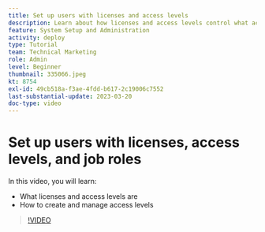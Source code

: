 ```yaml
---
title: Set up users with licenses and access levels
description: Learn about how licenses and access levels control what access users have. Learn how job roles are used in the system.
feature: System Setup and Administration
activity: deploy
type: Tutorial
team: Technical Marketing
role: Admin
level: Beginner
thumbnail: 335066.jpeg
kt: 8754
exl-id: 49cb518a-f3ae-4fdd-b617-2c19006c7552
last-substantial-update: 2023-03-20
doc-type: video
---
```

# Set up users with licenses, access levels, and job roles

In this video, you will learn:

* What licenses and access levels are
* How to create and manage access levels

>[!VIDEO](https://video.tv.adobe.com/v/335066/?quality=12)

